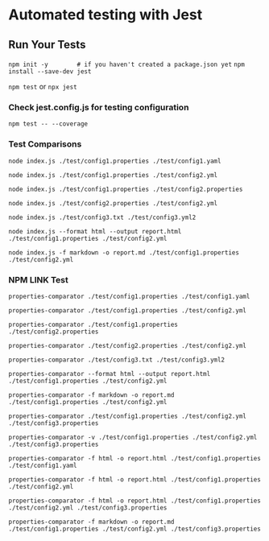 # Automated testing with Jest 


## Run Your Tests
`npm init -y        # if you haven't created a package.json yet`
`npm install --save-dev jest`

`npm test`
or
`npx jest`


### Check jest.config.js for testing configuration

`npm test -- --coverage`


### Test Comparisons 

`node index.js ./test/config1.properties ./test/config1.yaml`

`node index.js ./test/config1.properties ./test/config2.yml`

`node index.js ./test/config1.properties ./test/config2.properties`

`node index.js ./test/config2.properties ./test/config2.yml`

`node index.js ./test/config3.txt ./test/config3.yml2`

`node index.js --format html --output report.html  ./test/config1.properties ./test/config2.yml`

`node index.js -f markdown -o report.md ./test/config1.properties ./test/config2.yml`

### NPM LINK Test

`properties-comparator ./test/config1.properties ./test/config1.yaml`

`properties-comparator ./test/config1.properties ./test/config2.yml`

`properties-comparator ./test/config1.properties ./test/config2.properties`

`properties-comparator ./test/config2.properties ./test/config2.yml`

`properties-comparator ./test/config3.txt ./test/config3.yml2`

`properties-comparator --format html --output report.html  ./test/config1.properties ./test/config2.yml`

`properties-comparator -f markdown -o report.md ./test/config1.properties ./test/config2.yml`


`properties-comparator ./test/config1.properties ./test/config2.yml ./test/config3.properties`

`properties-comparator -v ./test/config1.properties ./test/config2.yml ./test/config3.properties`


`properties-comparator -f html -o report.html ./test/config1.properties ./test/config1.yaml`

`properties-comparator -f html -o report.html ./test/config1.properties ./test/config2.yml`

`properties-comparator -f html -o report.html ./test/config1.properties ./test/config2.yml ./test/config3.properties`

`properties-comparator -f markdown -o report.md ./test/config1.properties ./test/config2.yml ./test/config3.properties`
